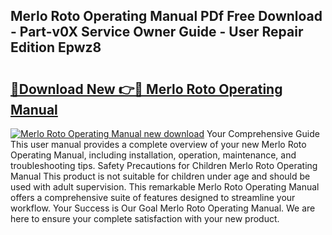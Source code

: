 ## Merlo Roto Operating Manual PDf Free Download - Part-v0X Service Owner Guide - User Repair Edition Epwz8

# <h2><a href="http://bc63305.oget.top/?id=Merlo+Roto+Operating+Manual">🔗Download New 👉🔴 Merlo Roto Operating Manual</a></h2>

[![Merlo Roto Operating Manual new download](https://i.imgur.com/5g1atiW.png)](http://bc63305.oget.top/?id=Merlo+Roto+Operating+Manual)
Your Comprehensive Guide This user manual provides a complete overview of your new Merlo Roto Operating Manual, including installation, operation, maintenance, and troubleshooting tips. Safety Precautions for Children Merlo Roto Operating Manual This product is not suitable for children under age and should be used with adult supervision. This remarkable Merlo Roto Operating Manual offers a comprehensive suite of features designed to streamline your workflow. Your Success is Our Goal Merlo Roto Operating Manual. We are here to ensure your complete satisfaction with your new product.
